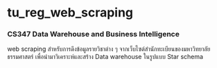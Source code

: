 # tu_reg_web_scraping

### CS347 Data Warehouse and Business Intelligence

web scraping สำหรับการดึงข้อมูลรายวิชาต่าง ๆ จากเว็บไซต์สำนักทะเบียนของมหาวิทยาลัยธรรมศาสตร์ เพื่อนำมาวิเคราะห์และสร้าง Data warehouse ในรูปแบบ Star schema
